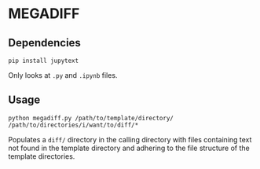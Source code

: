 # MEGADIFF

## Dependencies
`pip install jupytext`

Only looks at `.py` and `.ipynb` files.

## Usage
`python megadiff.py /path/to/template/directory/ /path/to/directories/i/want/to/diff/*`

Populates a `diff/` directory in the calling directory with files containing text not found in the template directory and adhering to the file structure of the template directories.